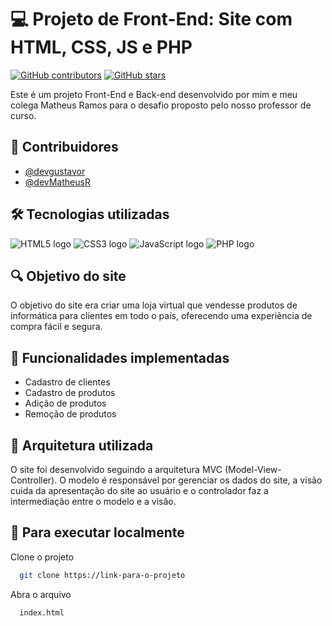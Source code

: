 # 💻 Projeto de Front-End: Site com HTML, CSS, JS e PHP

[![GitHub contributors](https://img.shields.io/github/contributors/devgustavor/LojaPW)](https://github.com/devgustavor/LojaPW/graphs/contributors)
[![GitHub stars](https://img.shields.io/github/stars/devgustavor/LojaPW)](https://github.com/devgustavor/LojaPW/stargazers)

Este é um projeto Front-End e Back-end desenvolvido por mim e meu colega Matheus Ramos para o desafio proposto pelo nosso professor de curso.

## 👥 Contribuidores

- [@devgustavor](https://github.com/devGustavoR)
- [@devMatheusR](https://github.com/devMatheusR)

## 🛠 Tecnologias utilizadas

<div style={'display:flex; padding: 5px;'}>
 <img src="https://img.shields.io/badge/HTML5-E34F26?logo=html5&logoColor=white&style=flat-square" alt="HTML5 logo"> 
 <img src="https://img.shields.io/badge/CSS3-1572B6?logo=css3&logoColor=white&style=flat-square" alt="CSS3 logo"> 
 <img src="https://img.shields.io/badge/JavaScript-F7DF1E?logo=javascript&logoColor=black&style=flat-square" alt="JavaScript logo"> 
 <img src="https://img.shields.io/badge/PHP-777BB4?logo=php&logoColor=white&style=flat-square" alt="PHP logo"> 
</div>

## 🔍 Objetivo do site

O objetivo do site era criar uma loja virtual que vendesse produtos de informática para clientes em todo o país, oferecendo uma experiência de compra fácil e segura.

## 📲 Funcionalidades implementadas

- Cadastro de clientes
- Cadastro de produtos
- Adição de produtos
- Remoção de produtos

## 🔩 Arquitetura utilizada

O site foi desenvolvido seguindo a arquitetura MVC (Model-View-Controller). O modelo é responsável por gerenciar os dados do site, a visão cuida da apresentação do site ao usuário e o controlador faz a intermediação entre o modelo e a visão.

## 🚀 Para executar localmente

Clone o projeto

```bash
  git clone https://link-para-o-projeto
```

Abra o arquivo

```bash
  index.html
```

